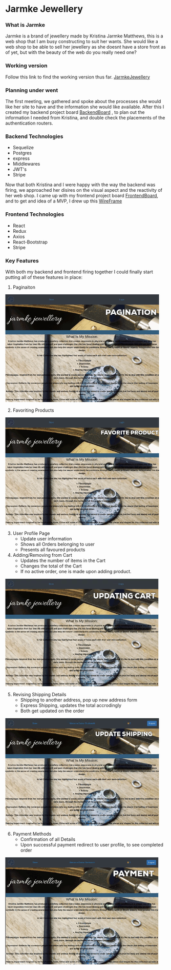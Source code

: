 # Jarmke Jewellery

### What is Jarmke
Jarmke is a brand of jewellery made by Kristina Jarmke Matthews, this is a web shop that I am busy constructing to suit her wants.
She would like a web shop to be able to sell her jewellery as she doesnt have a store front as of yet, but with the beauty of the web do you really need one? 
### Working version
Follow this link to find the working version thus far. [JarmkeJewellery](https://flamboyant-goodall-aafafa.netlify.app/)

### Planning under went
The first meeting, we gathered and spoke about the processes she would like her site to have and the information she would like available.
After this I created my backend project board [BackendBoard](https://github.com/DarianRushworth/JarmkeBackend/projects/1)
, to plan out the information I needed from Kristina, and double check the placements of the authentication routers.

### Backend Technologies
* Sequelize
* Postgres
* express
* Middlewares
* JWT's
* Stripe

Now that both Kristina and I were happy with the way the backend was firing, we approached her disires on the visual aspect and the reactivity of her web shop.
I came up with my frontend project board [FrontendBoard](https://github.com/DarianRushworth/JarmkeFrontend/projects/1), and to get and idea of a MVP, I drew up this [WireFrame](https://wireframepro.mockflow.com/editor.jsp?editor=off&publicid=M3d569fc6bbefd9c8a4d90c62e6340b9b1597063988156&projectid=Mf67a0a5723037b0e16e2c4b00e0a22de1597054524825&perm=Owner#/page/546d0e2db7494ddcb0f911044f3eb80d)

### Frontend Technologies
* React
* Redux
* Axios
* React-Bootstrap
* Stripe

### Key Features
With both my backend and frontend firing together I could finally start putting all of these features in place:
1. Paginaiton

![Pagination-gif](https://github.com/DarianRushworth/JarmkeFrontend/blob/development/Pagination-gif.gif)

2. Favoriting Products
 
 ![Animated GIF-downsized_large](https://github.com/DarianRushworth/JarmkeFrontend/blob/development/Animated%20GIF-downsized_large.gif)
 
3. User Profile Page
    * Update user information
    * Shows all Orders belonging to user
    * Presents all favoured products
4. Adding/Removing from Cart
    * Updates the number of items in the Cart
    * Changes the total of the Cart
    * If no active order, one is made upon adding product.
    
![UpdateCart](https://github.com/DarianRushworth/JarmkeFrontend/blob/development/UpdateCart.gif)
    
5. Revising Shipping Details
    * Shipping to another address, pop up new address form
    * Express Shipping, updates the total accrodingly
    * Both get updated on the order 
    
![UpdateShipping](https://github.com/DarianRushworth/JarmkeFrontend/blob/development/UpdateShipping.gif)
    
6. Payment Methods
    * Confirmation of all Details
    * Upon successful payment redirect to user profile, to see completed order
    
![Payment](https://github.com/DarianRushworth/JarmkeFrontend/blob/development/Payment.gif)
